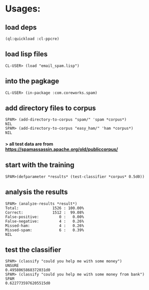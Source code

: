 # Usages:
## load deps
```
(ql:quickload :cl-ppcre)
```

## load lisp files
```
CL-USER> (load "email_spam.lisp")
```

## into the pagkage
```
CL-USER> (in-package :com.coreworks.spam)
```

## add directory files to corpus
```
SPAM> (add-directory-to-corpus "spam/" 'spam *corpus*)
NIL
SPAM> (add-directory-to-corpus "easy_ham/" 'ham *corpus*)
NIL
```
#### > all test data are from https://spamassassin.apache.org/old/publiccorpus/

## start with the training
```
SPAM>(defparameter *results* (test-classifier *corpus* 0.5d0))
```

## analysis the results
```
SPAM> (analyze-results *result*)
Total:               1526 : 100.00%
Correct:             1512 :  99.08%
False-positive:         0 :   0.00%
False-negative:         4 :   0.26%
Missed-ham:             4 :   0.26%
Missed-spam:            6 :   0.39%
NIL
```

## test the classifier
```
SPAM> (classify "could you help me with some money")
UNSURE
0.4958065868372031d0
SPAM> (classify "could you help me with some money from bank")
SPAM
0.6227735976205515d0
```
